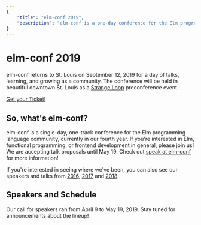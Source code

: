 ```yaml
---
{
    "title": "elm-conf 2019",
    "description": "elm-conf is a one-day conference for the Elm programming language, returning September 12 2019 to St. Louis, MO."
}
---
```


# elm-conf 2019

elm-conf returns to St. Louis on September 12, 2019 for a day of talks, learning, and growing as a community. The conference will be held in beautiful downtown St. Louis as a [Strange Loop](https://thestrangeloop.com) preconference event.

<a class="button" target="_blank" href="https://ti.to/strange-loop/2019/with/6vcn1w2pvic">Get your Ticket!</a>

## So, what's elm-conf?

elm-conf is a single-day, one-track conference for the Elm programming language community, currently in our fourth year.
If you're interested in Elm, functional programming, or frontend development in general, please join us!
We are accepting talk proposals until May 19.
Check out [speak at elm-conf](/speak-at-elm-conf) for more information!

If you're interested in seeing where we've been, you can also see our speakers and talks from [2016](https://2016.elm-conf.us), [2017](https://2017.elm-conf.us) and [2018](https://2018.elm-conf.us).

## Speakers and Schedule

Our call for speakers ran from April 9 to May 19, 2019. Stay tuned for announcements about the lineup!
